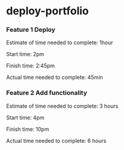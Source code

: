 # deploy-portfolio

### Feature 1 Deploy

Estimate of time needed to complete: 1hour

Start time: 2pm

Finish time: 2:45pm

Actual time needed to complete: 45min

### Feature 2 Add functionality

Estimate of time needed to complete: 3 hours

Start time: 4pm

Finish time: 10pm

Actual time needed to complete: 6 hours
